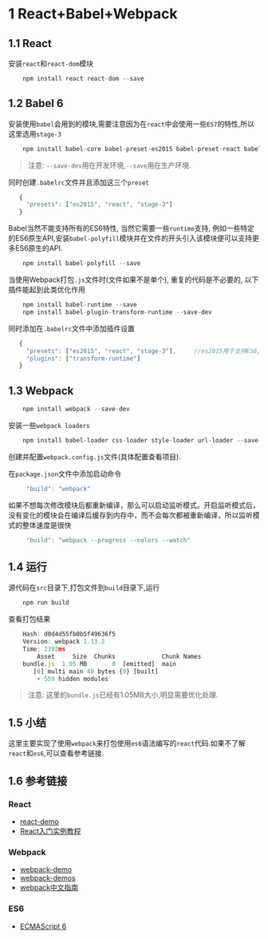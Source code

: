 # 1 React+Babel+Webpack

## 1.1 React

安装`react`和`react-dom`模块

```javascript
    npm install react react-dom --save
```

## 1.2 Babel 6

安装使用`babel`会用到的模块,需要注意因为在`react`中会使用一些`ES7`的特性,所以这里选用`stage-3`

```javascript
    npm install babel-core babel-preset-es2015 babel-preset-react babel-preset-stage-3 --save-dev
```

>注意: `--save-dev`用在开发环境,`--save`用在生产环境.

同时创建`.babelrc`文件并且添加这三个`preset`

```javascript
   {
     "presets": ["es2015", "react", "stage-3"]
   }
```

Babel当然不能支持所有的ES6特性, 当然它需要一些`runtime`支持, 例如一些特定的ES6原生API,安装`babel-polyfill`模块并在文件的开头引入该模块便可以支持更多ES6原生的API.

```javascript
    npm install babel-polyfill --save
```

当使用Webpack打包`.js`文件时(文件如果不是单个), 重复的代码是不必要的, 以下插件能起到此类优化作用

```javascript
    npm install babel-runtime --save
    npm install babel-plugin-transform-runtime --save-dev
```

同时添加在`.babelrc`文件中添加插件设置

```javascript
   {
     "presets": ["es2015", "react", "stage-3"],     //es2015用于支持ES6,react当然是用于支持JSX语法,stage-3主要用于支持部分ES7语法
     "plugins": ["transform-runtime"]
   }
```

## 1.3 Webpack

```javascript
    npm install webpack --save-dev
```

安装一些`webpack loaders`

```javascript
    npm install babel-loader css-loader style-loader url-loader --save-dev
```

创建并配置`webpack.config.js`文件(具体配置查看项目).


在`package.json`文件中添加启动命令

```javascript
     "build": "webpack"
```

如果不想每次修改模块后都重新编译，那么可以启动监听模式。开启监听模式后，没有变化的模块会在编译后缓存到内存中，而不会每次都被重新编译，所以监听模式的整体速度是很快

```javascript
     "build": "webpack --progress --colors --watch"
```


## 1.4 运行
源代码在`src`目录下,打包文件到`build`目录下,运行

```javascript
    npm run build
```

查看打包结果

```javascript
    Hash: d0d4d55fb0b5f49636f5
    Version: webpack 1.13.2
    Time: 2392ms
        Asset     Size  Chunks             Chunk Names
    bundle.js  1.05 MB       0  [emitted]  main
       [0] multi main 40 bytes {0} [built]
        + 559 hidden modules
```

>注意: 这里的`bundle.js`已经有1.05MB大小,明显需要优化处理.


## 1.5 小结

这里主要实现了使用`webpack`来打包使用`es6`语法编写的`react`代码.如果不了解`react`和`es6`,可以查看参考链接.


## 1.6 参考链接

### React
- [react-demo](http://www.ziyi2.cn/2016/07/20/React-OverView/#more)
- [React入门实例教程](http://www.ruanyifeng.com/blog/2015/03/react.html)

### Webpack
- [webpack-demo](https://github.com/ziyi2/webpack-demo)
- [webpack-demos](https://github.com/ruanyf/webpack-demos)
- [webpack中文指南](http://webpackdoc.com/development.html)

### ES6
- [ECMAScript 6](http://www.ziyi2.cn/2016/08/04/ECMAScript-6/#more)
